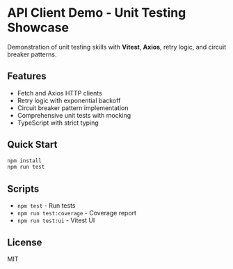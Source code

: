 # API Client Demo - Unit Testing Showcase

Demonstration of unit testing skills with **Vitest**, **Axios**, retry logic, and circuit breaker patterns.

## Features

- Fetch and Axios HTTP clients
- Retry logic with exponential backoff
- Circuit breaker pattern implementation
- Comprehensive unit tests with mocking
- TypeScript with strict typing

## Quick Start

```bash
npm install
npm run test
```

## Scripts

- `npm test` - Run tests
- `npm run test:coverage` - Coverage report
- `npm run test:ui` - Vitest UI

## License

MIT